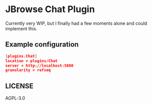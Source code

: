 # JBrowse Chat Plugin

Currently very WIP, but I finally had a few moments alone and could implement this.

## Example configuration

```json
[plugins.Chat]
location = plugins/Chat
server = http://localhost:5000
granularity = refseq
```

## LICENSE

AGPL-3.0
